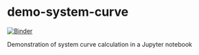# demo-system-curve

[![Binder](https://mybinder.org/badge_logo.svg)](https://mybinder.org/v2/gh/darrenhewett/demo-system-curve/HEAD?filepath=System%20Curve%20Demo.ipynb)

Demonstration of system curve calculation in a Jupyter notebook
